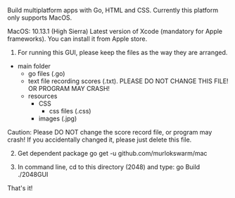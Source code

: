 Build multiplatform apps with Go, HTML and CSS. Currently this platform only supports MacOS.

MacOS: 10.13.1 (High Sierra)
Latest version of Xcode (mandatory for Apple frameworks). You can install it from Apple store.

1. For running this GUI, please keep the files as the way they are arranged.
  - main folder
    - go files (.go)
    - text file recording scores (.txt). PLEASE DO NOT CHANGE THIS FILE! OR PROGRAM MAY CRASH!
    - resources
      - CSS
        - css files (.css)
      - images (.jpg)

 Caution: Please DO NOT change the score record file, or program may crash! If you accidentally
 changed it, please just delete this file.

2. Get dependent package
  go get -u github.com/murlokswarm/mac

3. In command line, cd to this directory (2048) and type:
  go Build
  ./2048GUI

That's it!
